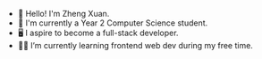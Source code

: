 - 👋 Hello! I'm Zheng Xuan.
- 🎒 I'm currently a Year 2 Computer Science student.
- 🖥️ I aspire to become a full-stack developer.
- 🧗‍♂️ I’m currently learning frontend web dev during my free time.


